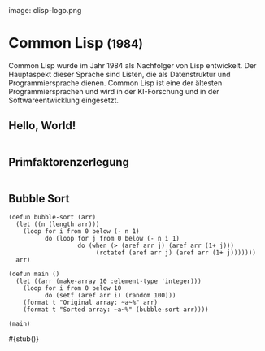 <div class='meta'>
image: clisp-logo.png
</div>

# Common Lisp <span style='font-size: 80%;'>(1984)</span>

<p class='abstract'>
Common Lisp wurde im Jahr 1984 als Nachfolger von Lisp entwickelt. Der Hauptaspekt dieser Sprache sind Listen, die als Datenstruktur und Programmiersprache dienen. Common Lisp ist eine der ältesten Programmiersprachen und wird in der KI-Forschung und in der Softwareentwicklung eingesetzt.
</p>

## Hello, World!

```clisp
```

## Primfaktorenzerlegung

```clisp
```

## Bubble Sort

```clisp
(defun bubble-sort (arr)
  (let ((n (length arr)))
    (loop for i from 0 below (- n 1)
          do (loop for j from 0 below (- n i 1)
                   do (when (> (aref arr j) (aref arr (1+ j)))
                        (rotatef (aref arr j) (aref arr (1+ j)))))))
  arr)

(defun main ()
  (let ((arr (make-array 10 :element-type 'integer)))
    (loop for i from 0 below 10
          do (setf (aref arr i) (random 100)))
    (format t "Original array: ~a~%" arr)
    (format t "Sorted array: ~a~%" (bubble-sort arr))))

(main)
```

<div class='alert alert-warning'>#{stub()}</div>
